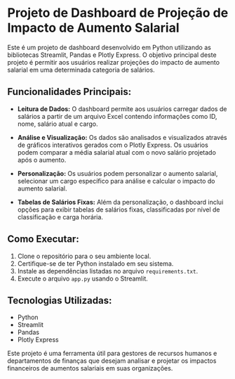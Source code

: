 Projeto de Dashboard de Projeção de Impacto de Aumento Salarial
===============================================================

Este é um projeto de dashboard desenvolvido em Python utilizando as bibliotecas Streamlit, Pandas e Plotly Express. O objetivo principal deste projeto é permitir aos usuários realizar projeções do impacto de aumento salarial em uma determinada categoria de salários.

Funcionalidades Principais:
---------------------------

*   **Leitura de Dados:** O dashboard permite aos usuários carregar dados de salários a partir de um arquivo Excel contendo informações como ID, nome, salário atual e cargo.
    
*   **Análise e Visualização:** Os dados são analisados e visualizados através de gráficos interativos gerados com o Plotly Express. Os usuários podem comparar a média salarial atual com o novo salário projetado após o aumento.
    
*   **Personalização:** Os usuários podem personalizar o aumento salarial, selecionar um cargo específico para análise e calcular o impacto do aumento salarial.
    
*   **Tabelas de Salários Fixas:** Além da personalização, o dashboard inclui opções para exibir tabelas de salários fixas, classificadas por nível de classificação e carga horária.
    

Como Executar:
--------------

1.  Clone o repositório para o seu ambiente local.
2.  Certifique-se de ter Python instalado em seu sistema.
3.  Instale as dependências listadas no arquivo `requirements.txt`.
4.  Execute o arquivo `app.py` usando o Streamlit.

Tecnologias Utilizadas:
-----------------------

*   Python
*   Streamlit
*   Pandas
*   Plotly Express

Este projeto é uma ferramenta útil para gestores de recursos humanos e departamentos de finanças que desejam analisar e projetar os impactos financeiros de aumentos salariais em suas organizações.
